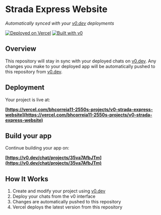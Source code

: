 # Strada Express Website

*Automatically synced with your [v0.dev](https://v0.dev) deployments*

[![Deployed on Vercel](https://img.shields.io/badge/Deployed%20on-Vercel-black?style=for-the-badge&logo=vercel)](https://vercel.com/bhcorreia11-2550s-projects/v0-strada-express-website)
[![Built with v0](https://img.shields.io/badge/Built%20with-v0.dev-black?style=for-the-badge)](https://v0.dev/chat/projects/35va7AfbJTm)

## Overview

This repository will stay in sync with your deployed chats on [v0.dev](https://v0.dev).
Any changes you make to your deployed app will be automatically pushed to this repository from [v0.dev](https://v0.dev).

## Deployment

Your project is live at:

**[https://vercel.com/bhcorreia11-2550s-projects/v0-strada-express-website](https://vercel.com/bhcorreia11-2550s-projects/v0-strada-express-website)**

## Build your app

Continue building your app on:

**[https://v0.dev/chat/projects/35va7AfbJTm](https://v0.dev/chat/projects/35va7AfbJTm)**

## How It Works

1. Create and modify your project using [v0.dev](https://v0.dev)
2. Deploy your chats from the v0 interface
3. Changes are automatically pushed to this repository
4. Vercel deploys the latest version from this repository